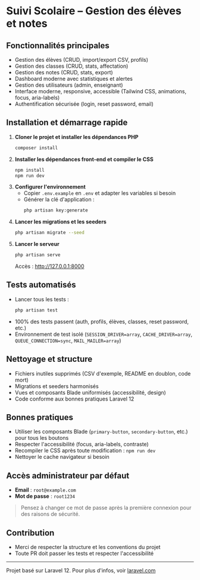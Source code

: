 # Suivi Scolaire – Gestion des élèves et notes

## Fonctionnalités principales

- Gestion des élèves (CRUD, import/export CSV, profils)
- Gestion des classes (CRUD, stats, affectation)
- Gestion des notes (CRUD, stats, export)
- Dashboard moderne avec statistiques et alertes
- Gestion des utilisateurs (admin, enseignant)
- Interface moderne, responsive, accessible (Tailwind CSS, animations, focus, aria-labels)
- Authentification sécurisée (login, reset password, email)

## Installation et démarrage rapide

1. **Cloner le projet et installer les dépendances PHP**
   ```bash
   composer install
   ```
2. **Installer les dépendances front-end et compiler le CSS**
   ```bash
   npm install
   npm run dev
   ```
3. **Configurer l'environnement**
   - Copier `.env.example` en `.env` et adapter les variables si besoin
   - Générer la clé d'application :
     ```bash
     php artisan key:generate
     ```
4. **Lancer les migrations et les seeders**
   ```bash
   php artisan migrate --seed
   ```
5. **Lancer le serveur**
   ```bash
   php artisan serve
   ```
   Accès : http://127.0.0.1:8000

## Tests automatisés

- Lancer tous les tests :
  ```bash
  php artisan test
  ```
- 100% des tests passent (auth, profils, élèves, classes, reset password, etc.)
- Environnement de test isolé (`SESSION_DRIVER=array`, `CACHE_DRIVER=array`, `QUEUE_CONNECTION=sync`, `MAIL_MAILER=array`)

## Nettoyage et structure

- Fichiers inutiles supprimés (CSV d'exemple, README en doublon, code mort)
- Migrations et seeders harmonisés
- Vues et composants Blade uniformisés (accessibilité, design)
- Code conforme aux bonnes pratiques Laravel 12

## Bonnes pratiques

- Utiliser les composants Blade (`primary-button`, `secondary-button`, etc.) pour tous les boutons
- Respecter l'accessibilité (focus, aria-labels, contraste)
- Recompiler le CSS après toute modification : `npm run dev`
- Nettoyer le cache navigateur si besoin

## Accès administrateur par défaut

- **Email** : `root@example.com`
- **Mot de passe** : `root1234`  
> Pensez à changer ce mot de passe après la première connexion pour des raisons de sécurité.

## Contribution

- Merci de respecter la structure et les conventions du projet
- Toute PR doit passer les tests et respecter l'accessibilité

---

Projet basé sur Laravel 12. Pour plus d'infos, voir [laravel.com](https://laravel.com)

